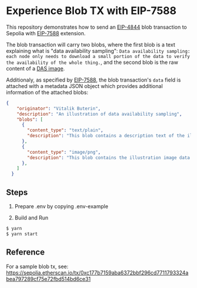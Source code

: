 # Experience Blob TX with EIP-7588

This repository demonstrates how to send an [EIP-4844](https://www.eip4844.com/) blob transaction to Sepolia with [EIP-7588](https://eips.ethereum.org/EIPS/eip-7588) extension.

The blob transaction will carry two blobs, where the first blob is a text explaining what is "data availability sampling": `Data availability sampling: each node only needs to download a small portion of the data to verify the availability of the whole thing.`, and the second blob is the raw content of a [DAS image](./src/imgs/das.png).

Additionaly, as specified by [EIP-7588](https://eips.ethereum.org/EIPS/eip-7588), the blob transaction's `data` field is attached with a metadata JSON object which provides additional information of the attached blobs:

```json
{
    "originator": "Vitalik Buterin",
    "description": "An illustration of data availability sampling",
    "blobs": [
      {
        "content_type": "text/plain",
        "description": "This blob contains a description text of the illustration. It's a hex encoded UTF-8 string."
      },
      {
        "content_type": "image/png",
        "description": "This blob contains the illustration image data in base64 format. It's a hex encoded RFC 2397 (https://www.rfc-editor.org/rfc/rfc2397) data URL."
      },
    ]
  }
```

## Steps

1. Prepare .env by copying .env-example 

2. Build and Run
  ```sh
  $ yarn
  $ yarn start
  ```

## Reference

For a sample blob tx, see: https://sepolia.etherscan.io/tx/0xc177b7159aba6372bbf296cd7711793324abea797289cf75e72fbd514bd6ce31